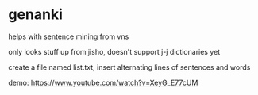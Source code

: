 # genanki
helps with sentence mining from vns

only looks stuff up from jisho, doesn't support j-j dictionaries yet

create a file named list.txt, insert alternating lines of sentences and words

demo: https://www.youtube.com/watch?v=XeyG_E77cUM
